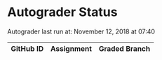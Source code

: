 # Autograder Status
Autograder last run at: November 12, 2018 at 07:40

| GitHub ID | Assignment | Graded Branch |
|-----------|------------|---------------|

